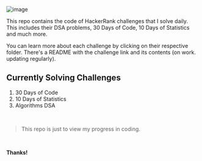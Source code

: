![image](https://github.com/rohankishore/HackerRank/assets/109947257/86d66e10-04e1-4b4f-aa8b-a8d3c288e45c)

This repo contains the code of HackerRank challenges that I solve daily. This includes their DSA problems, 30 Days of Code, 10 Days of Statistics and much more.

You can learn more about each challenge by clicking on their respective folder. There's a README with the challenge link and its contents (on work. updating regularly).

## Currently Solving Challenges
1. 30 Days of Code
2. 10 Days of Statistics
3. Algorithms DSA

<br>

> This repo is just to view my progress in coding.

<br>

****Thanks!****
